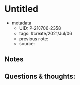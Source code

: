 # Untitled

- metadata
	- UID: P-210706-2358
	- tags: #create/2021/Jul/06
	- previous note: 
	- source: 

## Notes

## Questions & thoughts:

